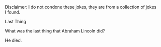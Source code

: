 Disclaimer: I do not condone these jokes, they are from a collection of jokes I found.

Last Thing

What was the last thing that Abraham Lincoln did?

He died.

